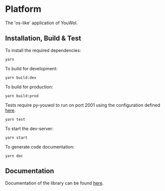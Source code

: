 # Platform


The 'os-like' application of YouWol.


## Installation, Build & Test

To install the required dependencies:

```shell
yarn
```

To build for development:

```shell
yarn build:dev
```

To build for production:

```shell
yarn build:prod
```

Tests require py-youwol to run on port 2001 using the configuration defined [here](https://github.com/youwol/integration-tests-conf).

```shell
yarn test
```

To start the dev-server:

```shell
yarn start
```

To generate code documentation:

```shell
yarn doc
```


## Documentation

Documentation of the library can be found [here](https://platform.youwol.com/applications/@youwol/cdn-explorer/latest?package=@youwol/platform).